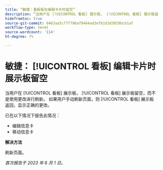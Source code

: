 ```yaml
---
title: “敏捷：看板板在编辑卡片时留空”
description: “当用户在 [!UICONTROL 看板] 展示板， [!UICONTROL 看板] 展示板留空，而不是使用更改进行刷新。 如果用户手动刷新页面，则 [!UICONTROL 看板] 展示板返回，显示正确的更改。”
hidefromtoc: true
source-git-commit: 0463aa5cf7f786af9464ad3efb1d3d3929bcb1af
workflow-type: tm+mt
source-wordcount: '114'
ht-degree: 7%

---
```



# 敏捷： [!UICONTROL 看板] 编辑卡片时展示板留空

当用户在 [!UICONTROL 看板] 展示板， [!UICONTROL 看板] 展示板留空，而不是使用更改进行刷新。 如果用户手动刷新页面，则 [!UICONTROL 看板] 展示板返回，显示正确的更改。

已在以下情况下报告此情况：

* 编辑信息卡
* 移动信息卡

**解决方法**

刷新页面。

_首次报告于 2023 年 6 月 1 日。_

